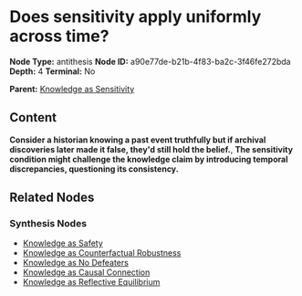# Does sensitivity apply uniformly across time?

**Node Type:** antithesis
**Node ID:** a90e77de-b21b-4f83-ba2c-3f46fe272bda
**Depth:** 4
**Terminal:** No

**Parent:** [Knowledge as Sensitivity](knowledge-as-sensitivity-synthesis-ddcaa3c8-4504-4915-914f-77f7267fdceb.md)

## Content

**Consider a historian knowing a past event truthfully but if archival discoveries later made it false, they'd still hold the belief.**, **The sensitivity condition might challenge the knowledge claim by introducing temporal discrepancies, questioning its consistency.**

## Related Nodes

### Synthesis Nodes

- [Knowledge as Safety](knowledge-as-safety-synthesis-f0011ce2-b0b4-4def-a8d3-f8659f17e161.md)
- [Knowledge as Counterfactual Robustness](knowledge-as-counterfactual-robustness-synthesis-3a9b7572-9eff-4000-bf4d-96f66a7b2df3.md)
- [Knowledge as No Defeaters](knowledge-as-no-defeaters-synthesis-f4491d33-49b0-4234-8164-0dc054223ab0.md)
- [Knowledge as Causal Connection](knowledge-as-causal-connection-synthesis-4a212f1e-37d2-4e84-ba3e-acb2387751eb.md)
- [Knowledge as Reflective Equilibrium](knowledge-as-reflective-equilibrium-synthesis-e15e001e-8cff-4924-ba13-44f16c1408b5.md)
